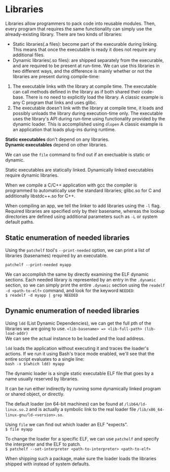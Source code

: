 # Libraries  

Libraries allow programmers to pack code into reusable modules.  Then, every program that requires the same functionality can simply use the already-existing library. There are two kinds of libraries:  

* Static libraries(.a files): become part of the execurable during linking. This means that once the executable is ready it does not require any additional files.  
* Dynamic libraries(.so files): are shipped separately from the execurable, and are required to be present at run-time. We can use this libraries in two different ways, and the difference is mainly whether or not the libraries are present during compile-time:  
1. The executable links with the library at compile time. The executable can call methods defined in the library as if both shared their code-base. There is no need to explicitly load the library. A classic example is any C program that links and uses glibc.  
1. The executable doesn't link with the library at compile time, it loads and possibly unloads the library during execution-time only. The executable uses the library's API during run-time using functionality provided by the dynamic loader. This is accomplished using `dlopen` A classic example is an application that loads plug-ins during runtime.  

**Static executables** don't depend on any libraries.  
**Dynamic executables** depend on other libraries.  

We can use the `file` command to find out if an exectuable is static or dynamic.  

Static executables are statically linked. Dynamically linked executables require dynamic libraries.  

When we compile a C/C++ application with gcc the compiler is programmed to automatically use the standard libraries; glibc.so for C and additionally libstdc++.so for C++.  

When compiling an app, we tell the linker to add libraries using the `-l` flag. Required libraries are specified only by their basename, whereas the lookup directories are defined using additional parameters such as `-L` or system default paths. 

## Static enumeration of needed libraries  

Using the `patchelf` tool's `--print-needed` option, we can print a list of libraries (basenames) required by an executable.  

`patchelf --print-needed myapp`  

We can accomplish the same by directly examining the ELF dynamic sections. Each needed library is represented by an entry in the `.dynamic` section, so we can simply print the entire `.dynamic` section using the `readelf -d <path-to-elf>` command, and look for the keyword `NEEDED`:  
` $ readelf -d myapp | grep NEEDED `  

## Dynamic enumeration of needed libraries  

Using `ldd` (List Dynamic Dependencies), we can get the full pth of the libraries we are going to use. 
`<lib-basename> => <lib-full-path> (lib-load-addr)`  
We can see the actual instance to be loaded and the load address.  

`ldd` loads the application without executing it and traces the loader's actions. If we run it using Bash's trace mode enabled, we'll see that the entire script evaluates to a single line:  
`bash -x $(which ldd) myapp`  

The dynamic loader is a single static executable ELF file that goes by a name usually reserved by libraries.  

It can be run either indirectly by running some dynamically linked program or shared object, or directly.  

The default loader (on 64-bit machines) can be found at `/lib64/ld-linux.so.2` and is actually a symbolic link to the real loader file `/lib/x86_64-linux-gnu/ld-<version>.so`.   

Using `file` we can find out which loader an ELF "expects".  
` $ file myapp `  

To change the loader for a specific ELF, we can use `patchelf` and specify the interpreter and the ELF to patch.  
` $ patchelf --set-interpreter <path-to-interpreter> <path-to-elf> `  

When shipping such a package, make sure the loader loads the libraries shipped with instead of system defaults. 



